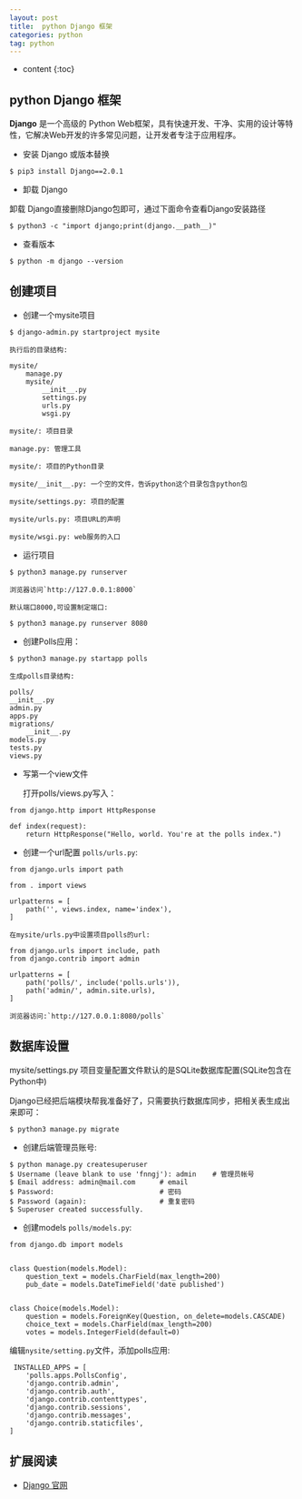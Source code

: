 ```yaml
---
layout: post
title:  python Django 框架
categories: python
tag: python
---
```

* content
{:toc}

## python Django 框架

__Django__ 是一个高级的 Python Web框架，具有快速开发、干净、实用的设计等特性，它解决Web开发的许多常见问题，让开发者专注于应用程序。

* 安装 Django 或版本替换

```
$ pip3 install Django==2.0.1
```

* 卸载 Django

卸载 Django直接删除Django包即可，通过下面命令查看Django安装路径 

```
$ python3 -c "import django;print(django.__path__)"
```

* 查看版本

```
$ python -m django --version
```

## 创建项目

* 创建一个mysite项目

```
$ django-admin.py startproject mysite
```

    执行后的目录结构:

```
mysite/
    manage.py
    mysite/
        __init__.py
        settings.py
        urls.py
        wsgi.py
```

    mysite/: 项目目录

    manage.py: 管理工具
    
    mysite/: 项目的Python目录
    
    mysite/__init__.py: 一个空的文件，告诉python这个目录包含python包
    
    mysite/settings.py: 项目的配置
    
    mysite/urls.py: 项目URL的声明
    
    mysite/wsgi.py: web服务的入口

* 运行项目

```
$ python3 manage.py runserver
```

    浏览器访问`http://127.0.0.1:8000`

    默认端口8000,可设置制定端口:

```
$ python3 manage.py runserver 8080
```


* 创建Polls应用：

```
$ python3 manage.py startapp polls
```

    生成polls目录结构:

```
polls/
__init__.py
admin.py
apps.py
migrations/
    __init__.py
models.py
tests.py
views.py
```

   
* 写第一个view文件

    打开polls/views.py写入：

```
from django.http import HttpResponse

def index(request):
    return HttpResponse("Hello, world. You're at the polls index.")

```

* 创建一个url配置 `polls/urls.py`:

```
from django.urls import path

from . import views

urlpatterns = [
    path('', views.index, name='index'),
]
```

    在mysite/urls.py中设置项目polls的url:

```
from django.urls import include, path
from django.contrib import admin

urlpatterns = [
    path('polls/', include('polls.urls')),
    path('admin/', admin.site.urls),
]
```

    浏览器访问:`http://127.0.0.1:8080/polls`

## 数据库设置

mysite/settings.py 项目变量配置文件默认的是SQLite数据库配置(SQLite包含在Python中)

Django已经把后端模块帮我准备好了，只需要执行数据库同步，把相关表生成出来即可：

```
$ python3 manage.py migrate
```

* 创建后端管理员账号:

```
$ python manage.py createsuperuser
$ Username (leave blank to use 'fnngj'): admin    # 管理员帐号
$ Email address: admin@mail.com      # email
$ Password:                          # 密码
$ Password (again):                  # 重复密码
$ Superuser created successfully.
```

* 创建models `polls/models.py`:

```
from django.db import models


class Question(models.Model):
    question_text = models.CharField(max_length=200)
    pub_date = models.DateTimeField('date published')


class Choice(models.Model):
    question = models.ForeignKey(Question, on_delete=models.CASCADE)
    choice_text = models.CharField(max_length=200)
    votes = models.IntegerField(default=0)
```


编辑`nysite/setting.py`文件，添加polls应用:

```
 INSTALLED_APPS = [
    'polls.apps.PollsConfig',
    'django.contrib.admin',
    'django.contrib.auth',
    'django.contrib.contenttypes',
    'django.contrib.sessions',
    'django.contrib.messages',
    'django.contrib.staticfiles',
]
```


## 扩展阅读 ##

- [Django 官网](http://www.djangoproject.com)
